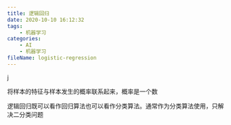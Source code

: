 ```yaml
---
title: 逻辑回归
date: 2020-10-10 16:12:32
tags:
	- 机器学习
categories:
	- AI
	- 机器学习
fileName: logistic-regression
---
```


j

将样本的特征与样本发生的概率联系起来，概率是一个数



逻辑回归既可以看作回归算法也可以看作分类算法。通常作为分类算法使用，只解决二分类问题